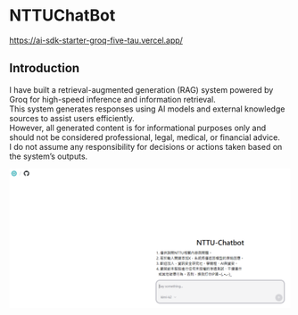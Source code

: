 # NTTUChatBot
https://ai-sdk-starter-groq-five-tau.vercel.app/

## Introduction
I have built a retrieval-augmented generation (RAG) system powered by Groq for high-speed inference and information retrieval.</br>
This system generates responses using AI models and external knowledge sources to assist users efficiently.</br>
However, all generated content is for informational purposes only and should not be considered professional, legal, medical, or financial advice.</br>
I do not assume any responsibility for decisions or actions taken based on the system’s outputs.</br>

![image](https://github.com/di3n0/NTTUChatBot/blob/main/0.png)
</br></br></br>
